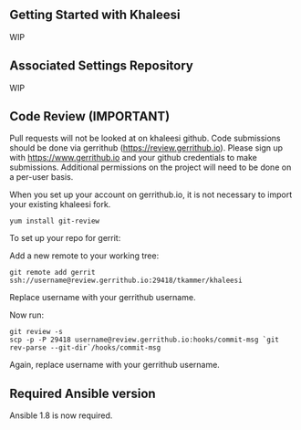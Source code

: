 Getting Started with Khaleesi
-----------------------
WIP


Associated Settings Repository
-----------------------
WIP


Code Review (IMPORTANT)
-----------------------

Pull requests will not be looked at on khaleesi github. Code submissions should be done via gerrithub (https://review.gerrithub.io). Please sign up with https://www.gerrithub.io and your github credentials to make submissions. Additional permissions on the project will need to be done on a per-user basis.

When you set up your account on gerrithub.io, it is not necessary to import your existing khaleesi fork.

    yum install git-review

To set up your repo for gerrit:

Add a new remote to your working tree:

    git remote add gerrit ssh://username@review.gerrithub.io:29418/tkammer/khaleesi

Replace username with your gerrithub username.

Now run:

    git review -s
    scp -p -P 29418 username@review.gerrithub.io:hooks/commit-msg `git rev-parse --git-dir`/hooks/commit-msg

Again, replace username with your gerrithub username.

Required Ansible version
------------------------

Ansible 1.8 is now required.

